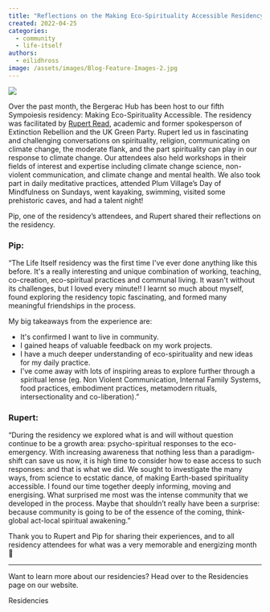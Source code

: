 ```yaml
---
title: "Reflections on the Making Eco-Spirituality Accessible Residency"
created: 2022-04-25
categories: 
  - community
  - life-itself
authors: 
  - eilidhross
image: /assets/images/Blog-Feature-Images-2.jpg
---
```


![](/assets/images/WhatsApp-Image-2022-04-21-at-10.50.39-AM-edited.jpeg)

Over the past month, the Bergerac Hub has been host to our fifth Sympoiesis residency: Making Eco-Spirituality Accessible. The residency was facilitated by [Rupert Read](https://rupertread.net/), academic and former spokesperson of Extinction Rebellion and the UK Green Party. Rupert led us in fascinating and challenging conversations on spirituality, religion, communicating on climate change, the moderate flank, and the part spirituality can play in our response to climate change. Our attendees also held workshops in their fields of interest and expertise including climate change science, non-violent communication, and climate change and mental health. We also took part in daily meditative practices, attended Plum Village’s Day of Mindfulness on Sundays, went kayaking, swimming, visited some prehistoric caves, and had a talent night!  

Pip, one of the residency’s attendees, and Rupert shared their reflections on the residency.

### Pip:

“The Life Itself residency was the first time I've ever done anything like this before. It's a really interesting and unique combination of working, teaching, co-creation, eco-spiritual practices and communal living. It wasn't without its challenges, but I loved every minute!! I learnt so much about myself, found exploring the residency topic fascinating, and formed many meaningful friendships in the process.

My big takeaways from the experience are:

- It's confirmed I want to live in community.
- I gained heaps of valuable feedback on my work projects.
- I have a much deeper understanding of eco-spirituality and new ideas for my daily practice.
- I've come away with lots of inspiring areas to explore further through a spiritual lense (eg. Non Violent Communication, Internal Family Systems, food practices, embodiment practices, metamodern rituals, intersectionality and co-liberation).”  
    

### Rupert:

“During the residency we explored what is and will without question continue to be a growth area: psycho-spiritual responses to the eco-emergency. With increasing awareness that nothing less than a paradigm-shift can save us now, it is high time to consider how to ease access to such responses: and that is what we did. We sought to investigate the many ways, from science to ecstatic dance, of making Earth-based spirituality accessible. I found our time together deeply informing, moving and energising. What surprised me most was the intense community that we developed in the process. Maybe that shouldn’t really have been a surprise: because community is going to be of the essence of the coming, think-global act-local spiritual awakening.”

Thank you to Rupert and Pip for sharing their experiences, and to all residency attendees for what was a very memorable and energizing month 💛

* * *

Want to learn more about our residencies? Head over to the Residencies page on our website.

Residencies
